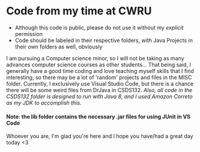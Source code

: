 # Code from my time at CWRU

- Although this code is public, please do not use it without my _explicit_ permission
- Code should be labeled in their respective folders, with Java Projects in their own folders as well, obviously

I am pursuing a Computer science minor, so I will not be taking as many advances computer science courses as other students...
That being said, I generally have a good time coding and love teaching myself skills that I find interesting, so there may be a lot of 'random' projects and files in the MISC folder. Currently, I exclusively use Visual Studio Code, but there is a chance there will be some weird files from DrJava in CSDS132. 
_Also, all code in the CSDS132 folder is designed to run with Java 8, and I used Amazon Correto as my JDK to accomplish this._

#### Note: the lib folder contains the necessary .jar files for using JUnit in VS Code

Whoever you are, I'm glad you're here and I hope you have/had a great day today <3